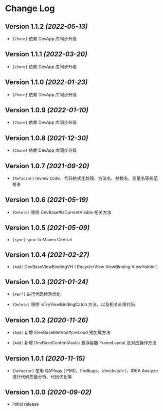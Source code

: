 Change Log
==========

Version 1.1.2 *(2022-05-13)*
----------------------------

* `[Chore]` 依赖 DevApp 库同步升级

Version 1.1.1 *(2022-03-20)*
----------------------------

* `[Chore]` 依赖 DevApp 库同步升级

Version 1.1.0 *(2022-01-23)*
----------------------------

* `[Chore]` 依赖 DevApp 库同步升级

Version 1.0.9 *(2022-01-10)*
----------------------------

* `[Chore]` 依赖 DevApp 库同步升级

Version 1.0.8 *(2021-12-30)*
----------------------------

* `[Chore]` 依赖 DevApp 库同步升级

Version 1.0.7 *(2021-09-20)*
----------------------------

* `[Refactor]` review code、代码格式化处理、方法名、参数名、变量名等规范排查

Version 1.0.6 *(2021-05-19)*
----------------------------

* `[Delete]` 移除 DevBase#isCurrentVisible 相关方法

Version 1.0.5 *(2021-05-09)*
----------------------------

* `[sync]` sync to Maven Central

Version 1.0.4 *(2021-02-27)*
----------------------------

* `[Add]` DevBaseViewBindingVH ( RecyclerView ViewBinding ViewHolder )

Version 1.0.3 *(2021-01-24)*
----------------------------

* `[Perf]` 进行代码检测优化

* `[Delete]` 移除 isTryViewBindingCatch 方法，以及相关处理代码

Version 1.0.2 *(2020-11-26)*
----------------------------

* `[Add]` 新增 IDevBaseMethod#preLoad 预加载方法

* `[Add]` 新增 DevBaseContentAssist 悬浮容器 FrameLayout 及对应操作方法

Version 1.0.1 *(2020-11-15)*
----------------------------

* `[Refactor]` 使用 QAPlugs ( PMD、findbugs、checkstyle )、IDEA Analyze 进行代码质量分析、代码优化等

Version 1.0.0 *(2020-09-02)*
----------------------------

* Initial release
